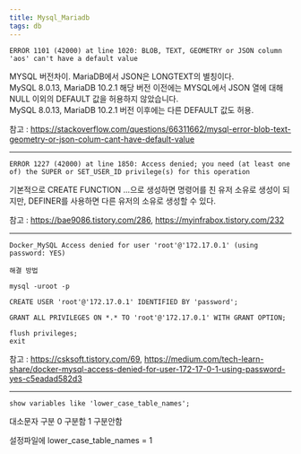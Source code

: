 ```yaml
---
title: Mysql_Mariadb
tags: db
---
```


```
ERROR 1101 (42000) at line 1020: BLOB, TEXT, GEOMETRY or JSON column 'aos' can't have a default value
```

MYSQL 버전차이. MariaDB에서 JSON은 LONGTEXT의 별칭이다.   
MySQL 8.0.13, MariaDB 10.2.1 해당 버전 이전에는 MYSQL에서 JSON 열에 대해 NULL 이외의 DEFAULT 값을 허용하지 않았습니다.   
MySQL 8.0.13, MariaDB 10.2.1 버전 이후에는 다른 DEFAULT 값도 허용.   
   
참고 : https://stackoverflow.com/questions/66311662/mysql-error-blob-text-geometry-or-json-colum-cant-have-default-value

---

```
ERROR 1227 (42000) at line 1850: Access denied; you need (at least one of) the SUPER or SET_USER_ID privilege(s) for this operation
```

기본적으로 CREATE FUNCTION ...으로 생성하면 명령어를 친 유저 소유로 생성이 되지만, DEFINER를 사용하면 다른 유저의 소유로 생성할 수 있다.  

참고 : https://bae9086.tistory.com/286, https://myinfrabox.tistory.com/232

---

```
Docker_MySQL Access denied for user 'root'@'172.17.0.1' (using password: YES)
```

```
해결 방법

mysql -uroot -p

CREATE USER 'root'@'172.17.0.1' IDENTIFIED BY 'password';

GRANT ALL PRIVILEGES ON *.* TO 'root'@'172.17.0.1' WITH GRANT OPTION;

flush privileges;
exit
```

참고 : https://csksoft.tistory.com/69, https://medium.com/tech-learn-share/docker-mysql-access-denied-for-user-172-17-0-1-using-password-yes-c5eadad582d3

---

```
show variables like 'lower_case_table_names';
```

대소문자 구분 0 구분함 1 구분안함

설정파일에 lower_case_table_names = 1
